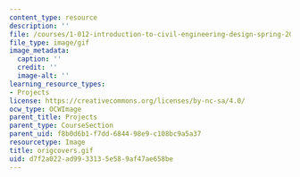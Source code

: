 ```yaml
---
content_type: resource
description: ''
file: /courses/1-012-introduction-to-civil-engineering-design-spring-2002/d7f2a022ad9933135e589af47ae658be_origcovers.gif
file_type: image/gif
image_metadata:
  caption: ''
  credit: ''
  image-alt: ''
learning_resource_types:
- Projects
license: https://creativecommons.org/licenses/by-nc-sa/4.0/
ocw_type: OCWImage
parent_title: Projects
parent_type: CourseSection
parent_uid: f8b0d6b1-f7dd-6844-98e9-c108bc9a5a37
resourcetype: Image
title: origcovers.gif
uid: d7f2a022-ad99-3313-5e58-9af47ae658be
---
```

